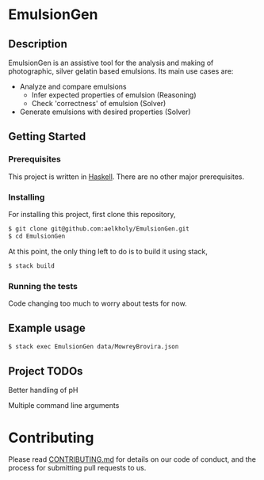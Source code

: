 # EmulsionGen #
## Description ##
EmulsionGen is an assistive tool for the analysis and making of photographic, silver gelatin based emulsions. Its main use cases are:
- Analyze and compare emulsions 
  - Infer expected properties of emulsion (Reasoning)
  - Check 'correctness' of emulsion (Solver)
- Generate emulsions with desired properties (Solver)

## Getting Started ##
### Prerequisites ###

This project is written in [Haskell](https://docs.haskellstack.org/en/stable/README/). There are no other major prerequisites.

### Installing ###

For installing this project, first clone this repository,

```bash
$ git clone git@github.com:aelkholy/EmulsionGen.git
$ cd EmulsionGen
```

At this point, the only thing left to do is to build it using stack,

```bash
$ stack build
```

### Running the tests ###
Code changing too much to worry about tests for now.
<!-- You can run the unit tests from the command line using the following commands:
```bash
$ stack test
```

The unit-tests can be invoked with options that fine tune the test behavior. For a complete list of testing options, you can invoke the following:
```bash
$ stack test --test-arguments "--help"
```
 -->

## Example usage

```bash
$ stack exec EmulsionGen data/MowreyBrovira.json
```

## Project TODOs ##
Better handling of pH

Multiple command line arguments

# Contributing #
Please read [CONTRIBUTING.md](CONTRIBUTING.md) for details on our code of
conduct, and the process for submitting pull requests to us.
